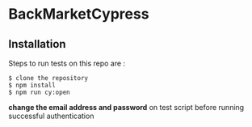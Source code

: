 # BackMarketCypress

## Installation
Steps to run tests on this repo are :

```
$ clone the repository
$ npm install
$ npm run cy:open
```
 **change the email address and password** on test script before running successful authentication